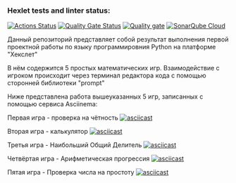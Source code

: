 ### Hexlet tests and linter status:
[![Actions Status](https://github.com/ThisisHappyEL/python-project-49/actions/workflows/hexlet-check.yml/badge.svg)](https://github.com/ThisisHappyEL/python-project-49/actions)
[![Quality Gate Status](https://sonarcloud.io/api/project_badges/measure?project=ThisisHappyEL_python-project-49&metric=alert_status)](https://sonarcloud.io/summary/new_code?id=ThisisHappyEL_python-project-49)
[![Quality gate](https://sonarcloud.io/api/project_badges/quality_gate?project=ThisisHappyEL_python-project-49)](https://sonarcloud.io/summary/new_code?id=ThisisHappyEL_python-project-49)
[![SonarQube Cloud](https://sonarcloud.io/images/project_badges/sonarcloud-light.svg)](https://sonarcloud.io/summary/new_code?id=ThisisHappyEL_python-project-49)

Данный репозиторий представляет собой результат выполнения первой проектной работы по языку программировния Python на платформе "Хекслет"

В нём содержится 5 простых математических игр.
Взаимодействие с игроком происходит через терминал редактора кода с помощью сторонней библиотеки "prompt"

Ниже представлена работа вышеуказанных 5 игр, записанных с помощью сервиса Asciinema:

Первая игра - проверка на чётность
[![asciicast](https://asciinema.org/a/pGH2y1s9k74eXA4Wh3laxToYe.svg)](https://asciinema.org/a/pGH2y1s9k74eXA4Wh3laxToYe)

Вторая игра - калькулятор
[![asciicast](https://asciinema.org/a/YyOxepCWkzUnm53rCvLGIu6oH.svg)](https://asciinema.org/a/YyOxepCWkzUnm53rCvLGIu6oH)

Третья игра - Наибольший Общий Делитель
[![asciicast](https://asciinema.org/a/82UuNBHwlo3wDKKRv71orP3Rm.svg)](https://asciinema.org/a/82UuNBHwlo3wDKKRv71orP3Rm)

Четвёртая игра - Арифметическая прогрессия
[![asciicast](https://asciinema.org/a/1FfGpRDlG6l0iKpHXWLBIWIHG.svg)](https://asciinema.org/a/1FfGpRDlG6l0iKpHXWLBIWIHG)

Пятая игра - Проверка числа на простоту
[![asciicast](https://asciinema.org/a/GucJcBEmjP7bETxcFqlQv9MU6.svg)](https://asciinema.org/a/GucJcBEmjP7bETxcFqlQv9MU6)
